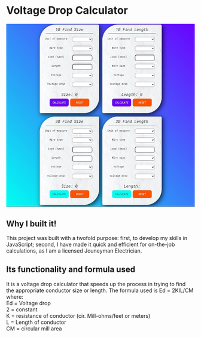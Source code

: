 # Voltage Drop Calculator

![Preview for the actual calculator](./images/voltDrop.jpg)

## Why I built it!

This project was built with a twofold purpose: first, to develop my skills in JavaScript; second, I have made it
quick and efficient for on-the-job calculations, as I am a licensed Jouneyman Electrician.

## Its functionality and formula used
It is a voltage drop calculator that speeds up the process in trying to find the appropriate conductor size or length.
The formula used is Ed = 2KIL/CM where:\
Ed = Voltage drop\
2 = constant\
K = resistance of conductor (cir. Mill-ohms/feet or meters)\
L = Length of conductor\
CM = circular mill area
